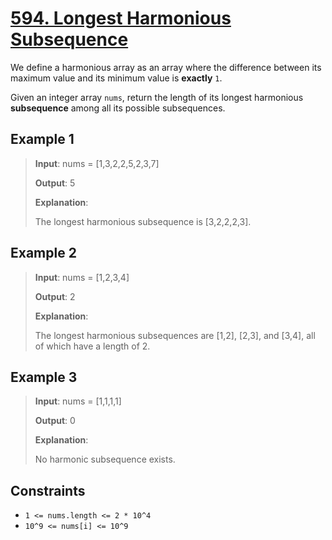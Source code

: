 # [594. Longest Harmonious Subsequence](https://leetcode.com/problems/longest-harmonious-subsequence)

We define a harmonious array as an array where the difference between its maximum value and its minimum value is **exactly** `1`.

Given an integer array `nums`, return the length of its longest harmonious **subsequence** among all its possible subsequences.

## Example 1

> **Input**: nums = [1,3,2,2,5,2,3,7]
>
> **Output**: 5
>
> **Explanation**:
>
> The longest harmonious subsequence is [3,2,2,2,3].

## Example 2

> **Input**: nums = [1,2,3,4]
>
> **Output**: 2
>
> **Explanation**:
>
> The longest harmonious subsequences are [1,2], [2,3], and [3,4], all of which have a length of 2.

## Example 3

> **Input**: nums = [1,1,1,1]
>
> **Output**: 0
>
> **Explanation**:
>
> No harmonic subsequence exists.

## Constraints

- `1 <= nums.length <= 2 * 10^4`
- `10^9 <= nums[i] <= 10^9`